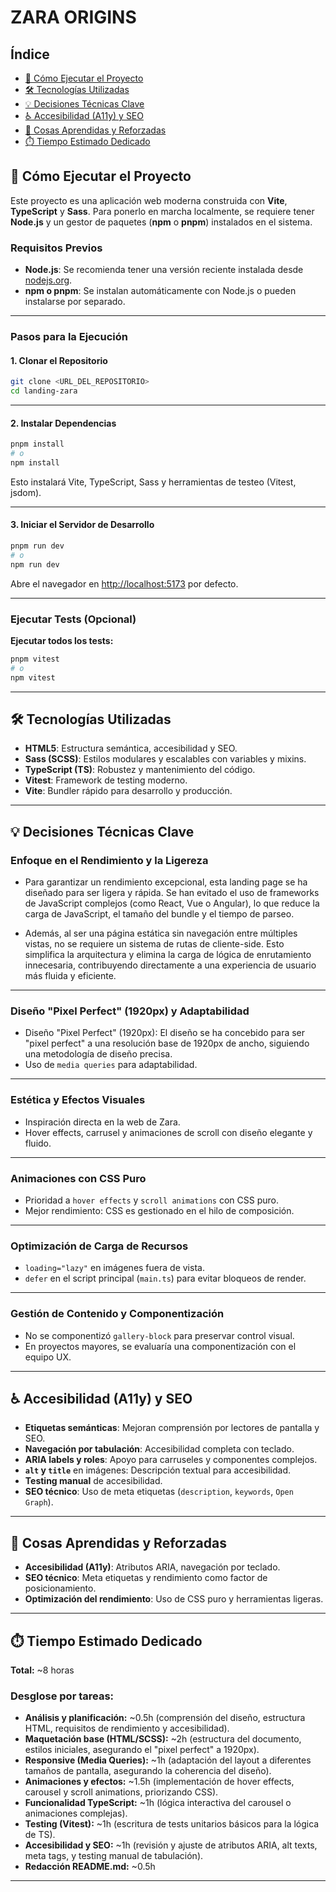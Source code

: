 # ZARA ORIGINS

## Índice

- [🚀 Cómo Ejecutar el Proyecto](#-cómo-ejecutar-el-proyecto)
- [🛠️ Tecnologías Utilizadas](#-tecnologías-utilizadas)
- [💡 Decisiones Técnicas Clave](#-decisiones-técnicas-clave)
- [♿ Accesibilidad (A11y) y SEO](#-accesibilidad-a11y-y-seo)
- [🧠 Cosas Aprendidas y Reforzadas](#-cosas-aprendidas-y-reforzadas)
- [⏱️ Tiempo Estimado Dedicado](#️-tiempo-estimado-dedicado)

## 🚀 Cómo Ejecutar el Proyecto

Este proyecto es una aplicación web moderna construida con **Vite**, **TypeScript** y **Sass**. Para ponerlo en marcha localmente, se requiere tener **Node.js** y un gestor de paquetes (**npm** o **pnpm**) instalados en el sistema.

### Requisitos Previos

- **Node.js**: Se recomienda tener una versión reciente instalada desde [nodejs.org](https://nodejs.org).
- **npm o pnpm**: Se instalan automáticamente con Node.js o pueden instalarse por separado.

---

### Pasos para la Ejecución

#### 1. Clonar el Repositorio

```bash
git clone <URL_DEL_REPOSITORIO>
cd landing-zara
```

---

#### 2. Instalar Dependencias

```bash
pnpm install
# o
npm install
```

Esto instalará Vite, TypeScript, Sass y herramientas de testeo (Vitest, jsdom).

---

#### 3. Iniciar el Servidor de Desarrollo

```bash
pnpm run dev
# o
npm run dev
```

Abre el navegador en [http://localhost:5173](http://localhost:5173) por defecto.

---

### Ejecutar Tests (Opcional)

**Ejecutar todos los tests:**

```bash
pnpm vitest
# o
npm vitest
```

---

## 🛠️ Tecnologías Utilizadas

- **HTML5**: Estructura semántica, accesibilidad y SEO.
- **Sass (SCSS)**: Estilos modulares y escalables con variables y mixins.
- **TypeScript (TS)**: Robustez y mantenimiento del código.
- **Vitest**: Framework de testing moderno.
- **Vite**: Bundler rápido para desarrollo y producción.

---

## 💡 Decisiones Técnicas Clave

### Enfoque en el Rendimiento y la Ligereza

- Para garantizar un rendimiento excepcional, esta landing page se ha diseñado para ser ligera y rápida. Se han evitado el uso de frameworks de JavaScript complejos (como React, Vue o Angular), lo que reduce la carga de JavaScript, el tamaño del bundle y el tiempo de parseo.

- Además, al ser una página estática sin navegación entre múltiples vistas, no se requiere un sistema de rutas de cliente-side. Esto simplifica la arquitectura y elimina la carga de lógica de enrutamiento innecesaria, contribuyendo directamente a una experiencia de usuario más fluida y eficiente.

---

### Diseño "Pixel Perfect" (1920px) y Adaptabilidad

- Diseño "Pixel Perfect" (1920px): El diseño se ha concebido para ser "pixel perfect" a una resolución base de 1920px de ancho, siguiendo una metodología de diseño precisa.
- Uso de `media queries` para adaptabilidad.

---

### Estética y Efectos Visuales

- Inspiración directa en la web de Zara.
- Hover effects, carrusel y animaciones de scroll con diseño elegante y fluido.

---

### Animaciones con CSS Puro

- Prioridad a `hover effects` y `scroll animations` con CSS puro.
- Mejor rendimiento: CSS es gestionado en el hilo de composición.

---

### Optimización de Carga de Recursos

- `loading="lazy"` en imágenes fuera de vista.
- `defer` en el script principal (`main.ts`) para evitar bloqueos de render.

---

### Gestión de Contenido y Componentización

- No se componentizó `gallery-block` para preservar control visual.
- En proyectos mayores, se evaluaría una componentización con el equipo UX.

---

## ♿ Accesibilidad (A11y) y SEO

- **Etiquetas semánticas**: Mejoran comprensión por lectores de pantalla y SEO.
- **Navegación por tabulación**: Accesibilidad completa con teclado.
- **ARIA labels y roles**: Apoyo para carruseles y componentes complejos.
- **`alt` y `title`** en imágenes: Descripción textual para accesibilidad.
- **Testing manual** de accesibilidad.
- **SEO técnico**: Uso de meta etiquetas (`description`, `keywords`, `Open Graph`).

---

## 🧠 Cosas Aprendidas y Reforzadas

- **Accesibilidad (A11y)**: Atributos ARIA, navegación por teclado.
- **SEO técnico**: Meta etiquetas y rendimiento como factor de posicionamiento.
- **Optimización del rendimiento**: Uso de CSS puro y herramientas ligeras.

---

## ⏱️ Tiempo Estimado Dedicado

**Total:** ~8 horas

### Desglose por tareas:

- **Análisis y planificación:** ~0.5h (comprensión del diseño, estructura HTML, requisitos de rendimiento y accesibilidad).
- **Maquetación base (HTML/SCSS):** ~2h (estructura del documento, estilos iniciales, asegurando el "pixel perfect" a 1920px).
- **Responsive (Media Queries):** ~1h (adaptación del layout a diferentes tamaños de pantalla, asegurando la coherencia del diseño).
- **Animaciones y efectos:** ~1.5h (implementación de hover effects, carousel y scroll animations, priorizando CSS).
- **Funcionalidad TypeScript:** ~1h (lógica interactiva del carousel o animaciones complejas).
- **Testing (Vitest):** ~1h (escritura de tests unitarios básicos para la lógica de TS).
- **Accesibilidad y SEO:** ~1h (revisión y ajuste de atributos ARIA, alt texts, meta tags, y testing manual de tabulación).
- **Redacción README.md:** ~0.5h

---
